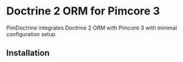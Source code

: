 Doctrine 2 ORM for Pimcore 3
============================

PimDoctrine integrates Doctrine 2 ORM with Pimcore 3 with minimal configuration setup

## Installation


